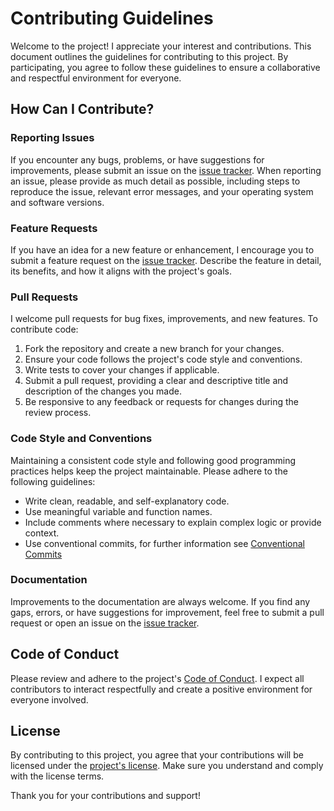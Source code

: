 # Contributing Guidelines

Welcome to the project! I appreciate your interest and contributions. This document outlines the guidelines for contributing to this project. By participating, you agree to follow these guidelines to ensure a collaborative and respectful environment for everyone.

## How Can I Contribute?

### Reporting Issues

If you encounter any bugs, problems, or have suggestions for improvements, please submit an issue on the [issue tracker](https://github.com/Phil91/jihub/issues). When reporting an issue, please provide as much detail as possible, including steps to reproduce the issue, relevant error messages, and your operating system and software versions.

### Feature Requests

If you have an idea for a new feature or enhancement, I encourage you to submit a feature request on the [issue tracker](https://github.com/Phil91/jihub/issues). Describe the feature in detail, its benefits, and how it aligns with the project's goals.

### Pull Requests

I welcome pull requests for bug fixes, improvements, and new features. To contribute code:

1. Fork the repository and create a new branch for your changes.
2. Ensure your code follows the project's code style and conventions.
3. Write tests to cover your changes if applicable.
4. Submit a pull request, providing a clear and descriptive title and description of the changes you made.
5. Be responsive to any feedback or requests for changes during the review process.

### Code Style and Conventions

Maintaining a consistent code style and following good programming practices helps keep the project maintainable. Please adhere to the following guidelines:

- Write clean, readable, and self-explanatory code.
- Use meaningful variable and function names.
- Include comments where necessary to explain complex logic or provide context.
- Use conventional commits, for further information see [Conventional Commits](https://www.conventionalcommits.org/en/v1.0.0/#specification)

### Documentation

Improvements to the documentation are always welcome. If you find any gaps, errors, or have suggestions for improvement, feel free to submit a pull request or open an issue on the [issue tracker](https://github.com/Phil91/jihub/issues).

## Code of Conduct

Please review and adhere to the project's [Code of Conduct](https://github.com/Phil91/jihub/CODE_OF_CONDUCT.md). I expect all contributors to interact respectfully and create a positive environment for everyone involved.

## License

By contributing to this project, you agree that your contributions will be licensed under the [project's license](https://github.com/Phil91/jihub/LICENSE). Make sure you understand and comply with the license terms.

Thank you for your contributions and support!

